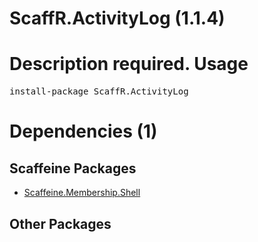 ﻿ScaffR.ActivityLog (1.1.4)
======
Description required.
Usage
======
<pre>install-package ScaffR.ActivityLog</pre>
Dependencies (1)
=====

Scaffeine Packages
------
* [Scaffeine.Membership.Shell](https://github.com/wcpro/Scaffeine/tree/master/src/Scaffeine.Membership.Shell)

Other Packages
------
